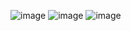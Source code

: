 ![image](https://github.com/user-attachments/assets/b25c9a66-4928-462e-9c5a-5e8882ab4d4a)
![image](https://github.com/user-attachments/assets/48c72381-5ef1-4e15-951e-a2d5299bf130)
![image](https://github.com/user-attachments/assets/4f23c57b-910c-42ff-9b05-7db905aa7bde)
